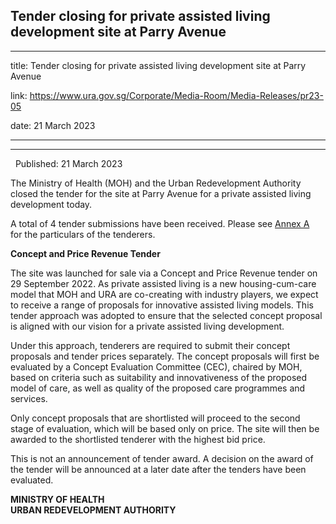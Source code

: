 ## Tender closing for private assisted living development site at Parry Avenue
---
title: Tender closing for private assisted living development site at Parry Avenue

link: https://www.ura.gov.sg/Corporate/Media-Room/Media-Releases/pr23-05

date: 21 March 2023

---

---------------------------------------------------------------------------

  Published: 21 March 2023

The Ministry of Health (MOH) and the Urban Redevelopment Authority closed the tender for the site at Parry Avenue for a private assisted living development today.  
  
A total of 4 tender submissions have been received. Please see [Annex A](https://www.ura.gov.sg/-/media/Corporate/Media-Room/2023/Mar/pr23-05a.pdf)  for the particulars of the tenderers.  
  
**Concept and Price Revenue Tender**  
  
The site was launched for sale via a Concept and Price Revenue tender on 29 September 2022. As private assisted living is a new housing-cum-care model that MOH and URA are co-creating with industry players, we expect to receive a range of proposals for innovative assisted living models. This tender approach was adopted to ensure that the selected concept proposal is aligned with our vision for a private assisted living development.   
  
Under this approach, tenderers are required to submit their concept proposals and tender prices separately. The concept proposals will first be evaluated by a Concept Evaluation Committee (CEC), chaired by MOH, based on criteria such as suitability and innovativeness of the proposed model of care, as well as quality of the proposed care programmes and services.  
  
Only concept proposals that are shortlisted will proceed to the second stage of evaluation, which will be based only on price. The site will then be awarded to the shortlisted tenderer with the highest bid price.  
  
This is not an announcement of tender award. A decision on the award of the tender will be announced at a later date after the tenders have been evaluated.   
  
**MINISTRY OF HEALTH   
URBAN REDEVELOPMENT AUTHORITY**